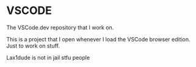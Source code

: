 # VSCODE
The VSCode.dev repository that I work on.

This is a project that I open whenever I load the VSCode browser edition.
Just to work on stuff.














Lax1dude is not in jail stfu people